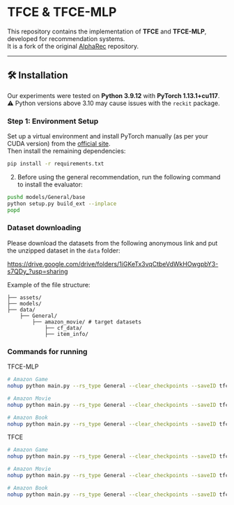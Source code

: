 # TFCE & TFCE-MLP

This repository contains the implementation of **TFCE** and **TFCE-MLP**, developed for recommendation systems.  
It is a fork of the original [AlphaRec](https://github.com/LehengTHU/AlphaRec) repository.

---

## 🛠 Installation

Our experiments were tested on **Python 3.9.12** with **PyTorch 1.13.1+cu117**.  
⚠️ Python versions above 3.10 may cause issues with the `reckit` package.

### Step 1: Environment Setup

Set up a virtual environment and install PyTorch manually (as per your CUDA version) from the [official site](https://pytorch.org/get-started/previous-versions/).  
Then install the remaining dependencies:

```bash
pip install -r requirements.txt
```


2. Before using the general recommendation, run the following command to install the evaluator:
```bash
pushd models/General/base
python setup.py build_ext --inplace
popd
```

### Dataset downloading

Please download the datasets from the following anonymous link and put the unzipped dataset in the `data` folder:

https://drive.google.com/drive/folders/1iGKeTx3vqCtbeVdWkHOwgpbY3-s7QDy_?usp=sharing

Example of the file structure:
```
├── assets/
├── models/
├── data/
    ├── General/
        ├── amazon_movie/ # target datasets
            ├── cf_data/
            ├── item_info/
```

### Commands for running 
TFCE-MLP
```bash
# Amazon Game
nohup python main.py --rs_type General --clear_checkpoints --saveID tfcemlp --dataset amazon_game --model_name TFCEMLP --n_layers 3 --patience 20 --cuda 0 --no_wandb --train_norm --pred_norm --neg_sample 512 --lm_model v3 --model_version mlp --tau 0.2 --infonce 1 --verbose 1 --no-is_one_pos_item --n_pos_samples 3 --hidden_size 128 &> logs_tfce_tuned/amazon_game.log &

# Amazon Movie
nohup python main.py --rs_type General --clear_checkpoints --saveID tfcemlp --dataset amazon_movie --model_name TFCEMLP --n_layers 2 --patience 20 --cuda 0 --no_wandb --train_norm --pred_norm --neg_sample 512 --lm_model v3 --model_version mlp --tau 0.15 --infonce 1 --verbose 1 --no-is_one_pos_item --n_pos_samples 9 --hidden_size 128 &> logs_tfce_tuned/amazon_movie.log &

# Amazon Book
nohup python main.py --rs_type General --clear_checkpoints --saveID tfcemlp --dataset amazon_book --model_name TFCEMLP --n_layers 3 --patience 20 --cuda 0 --no_wandb --train_norm --pred_norm --neg_sample 512 --lm_model v3 --model_version mlp --tau 0.15 --infonce 1 --verbose 1 --no-is_one_pos_item --n_pos_samples 7  --hidden_size 256 &> logs_tfce_tuned/amazon_book.log &```
```

TFCE
```bash
# Amazon Game
nohup python main.py --rs_type General --clear_checkpoints --saveID tfce --dataset amazon_game --model_name TFCE --n_layers 4 --cuda 0 --no_wandb --train_norm --pred_norm --lm_model v3 --model_version mlp --infonce 1 --verbose 1 &> logs_tfce_tuned/amazon_game.log &

# Amazon Movie
nohup python main.py --rs_type General --clear_checkpoints --saveID tfce --dataset amazon_movie --model_name TFCE --n_layers 3  --cuda 0 --no_wandb --train_norm --pred_norm  --lm_model v3 --model_version mlp --infonce 1 --verbose 1 &> logs_tfce_tuned/amazon_movie.log &

# Amazon Book
nohup python main.py --rs_type General --clear_checkpoints --saveID tfce --dataset amazon_book --model_name TFCE --n_layers 5 --cuda 0 --no_wandb --train_norm --pred_norm  --lm_model v3 --model_version mlp --infonce 1 --verbose 1 &> logs_tfce_tuned/amazon_book.log &
```

